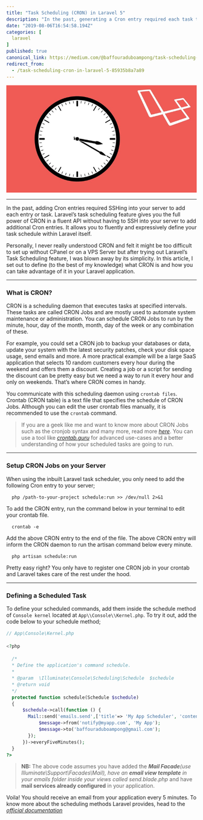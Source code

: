 ```yaml
---
title: "Task Scheduling (CRON) in Laravel 5"
description: "In the past, generating a Cron entry required each task to be scheduled on your server. Laravel’s task scheduling feature gives you the…"
date: "2019-08-06T16:54:58.194Z"
categories: [
  laravel
]
published: true
canonical_link: https://medium.com/@baffouraduboampong/task-scheduling-cron-in-laravel-5-85935b8a7a89
redirect_from:
  - /task-scheduling-cron-in-laravel-5-85935b8a7a89
---
```


![](./asset-1.jpeg)

---

In the past, adding Cron entries required SSHing into your server to add each entry or task. Laravel’s task scheduling feature gives you the full power of CRON in a fluent API without having to SSH into your server to add additional Cron entries. It allows you to fluently and expressively define your task schedule within Laravel itself.

Personally, I never really understood CRON and felt it might be too difficult to set up without CPanel or on a VPS Server but after trying out Laravel’s Task Scheduling feature, I was blown away by its simplicity. In this article, I set out to define (to the best of my knowledge) what CRON is and how you can take advantage of it in your Laravel application.

---

### What is CRON?

CRON is a scheduling daemon that executes tasks at specified intervals. These tasks are called CRON Jobs and are mostly used to automate system maintenance or administration. You can schedule CRON Jobs to run by the minute, hour, day of the month, month, day of the week or any combination of these.

For example, you could set a CRON job to backup your databases or data, update your system with the latest security patches, check your disk space usage, send emails and more. A more practical example will be a large SaaS application that selects 10 random customers every hour during the weekend and offers them a discount. Creating a job or a script for sending the discount can be pretty easy but we need a way to run it every hour and only on weekends. That’s where CRON comes in handy.

You communicate with this scheduling daemon using `crontab files`. Crontab (CRON table) is a text file that specifies the schedule of CRON Jobs. Although you can edit the user crontab files manually, it is recommended to use the `crontab` command. 

> If you are a geek like me and want to know more about CRON Jobs such as the cronjob syntax and many more, read more [_here_](https://linuxize.com/post/scheduling-cron-jobs-with-crontab/). You can use a tool like [_crontab.guru_](https://crontab.guru/) for advanced use-cases and a better understanding of how your scheduled tasks are going to run.

---

### **Setup CRON Jobs on your Server**

When using the inbuilt Laravel task scheduler, you only need to add the following Cron entry to your server;

```shell
  php /path-to-your-project schedule:run >> /dev/null 2>&1
``` 

To add the CRON entry, run the command below in your terminal to edit your crontab file. 

```shell
  crontab -e
``` 

Add the above CRON entry to the end of the file. The above CRON entry will inform the CRON daemon to run the artisan command below every minute.

```shell
  php artisan schedule:run
``` 

Pretty easy right? You only have to register one CRON job in your crontab and Laravel takes care of the rest under the hood.

---

### Defining a Scheduled Task

To define your scheduled commands, add them inside the schedule method of `Console kernel` located at `App\\Console\\Kernel.php`. To try it out, add the code below to your schedule method;

```php 
// App\Console\Kernel.php

<?php

  /*
  * Define the application's command schedule.
  *
  * @param  \Illuminate\Console\Scheduling\Schedule  $schedule
  * @return void
  */
  protected function schedule(Schedule $schedule)
  {
      $schedule->call(function () {
        Mail::send('emails.send',['title'=> 'My App Scheduler', 'content' => 'My First App Scheduler is working'], function ($message) {
            $message->from('notify@myapp.com', 'My App');
            $message->to('baffouraduboampong@gmail.com');
        });
      })->everyFiveMinutes();
  }
?>
```

> **NB:** The above code assumes you have added the **_Mail Facade_**_(use Illuminate\\Support\\Facades\\Mail), have an_ **_email view template_** _in your emails folder inside your views called send.blade.php_ and have **mail services already configured** in your application.

Voila! You should receive an email from your application every 5 minutes. To know more about the scheduling methods Laravel provides, head to the [_official documentation_](https://laravel.com/docs/5.8/scheduling)
